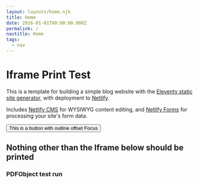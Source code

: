 ```yaml
---
layout: layouts/home.njk
title: Home
date: 2016-01-01T00:00:00.000Z
permalink: /
navtitle: Home
tags:
  - nav
---
```


# Iframe Print Test

This is a template for building a simple blog website with the [Eleventy static site generator](https://www.11ty.io), with deployment to [Netlify](https://www.netlify.com).

Includes [Netlify CMS](https://www.netlifycms.org) for WYSIWYG content editing, and [Netlify Forms](https://www.netlify.com/docs/form-handling) for processing your site's form data.

<button>This is a button with outline offset Focus</button>

## Nothing other than the Iframe below should be printed

### PDFObject test run

<!--
<div class="iframe-wrap">
<div id="example1"></div>
</div> -->

<!-- <script>PDFObject.embed("https://research.google.com/pubs/archive/44678.pdf", "#example1");</script> -->

<!-- ### PDF with object + iframe -->

<!-- <button id="print-btn">Print it!</button>

<div class="iframe-wrap">
  <object data="https://www.w3.org/WAI/ER/tests/xhtml/testfiles/resources/pdf/dummy.pdf" type="application/pdf">
    <iframe src="https://research.google.com/pubs/archive/44678.pdf" id="iframeid"></iframe>
  </object>
</div>

### PDF with object + embed

<div class="iframe-wrap">
  <object data="ttps://www.w3.org/WAI/ER/tests/xhtml/testfiles/resources/pdf/dummy.pdf" type="application/pdf">
    <embed src="ttps://www.w3.org/WAI/ER/tests/xhtml/testfiles/resources/pdf/dummy.pdf" type="application/pdf" />
  </object>
</div>

### PDF with iframe only

<div class="iframe-wrap">
  <iframe src=""
   width="800px" height="600px" >
</div> -->
